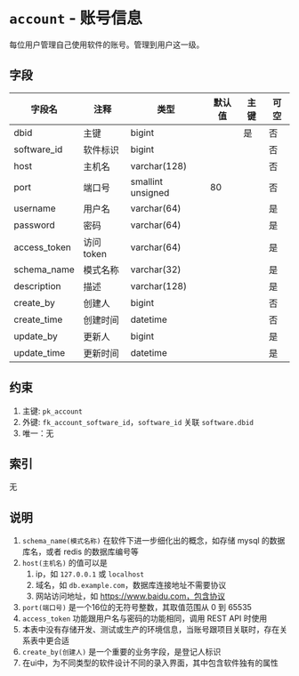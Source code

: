 # `account` - 账号信息

每位用户管理自己使用软件的账号。管理到用户这一级。

## 字段

| 字段名       | 注释      | 类型              | 默认值 | 主键 | 可空 |
| ------------ | --------- | ----------------- | ------ | ---- | ---- |
| dbid         | 主键      | bigint            |        | 是   | 否   |
| software_id  | 软件标识  | bigint            |        |      | 否   |
| host         | 主机名    | varchar(128)      |        |      | 否   |
| port         | 端口号    | smallint unsigned | 80     |      | 否   |
| username     | 用户名    | varchar(64)       |        |      | 是   |
| password     | 密码      | varchar(64)       |        |      | 是   |
| access_token | 访问token | varchar(64)       |        |      | 是   |
| schema_name  | 模式名称  | varchar(32)       |        |      | 是   |
| description  | 描述      | varchar(128)      |        |      | 是   |
| create_by    | 创建人    | bigint            |        |      | 否   |
| create_time  | 创建时间  | datetime          |        |      | 否   |
| update_by    | 更新人    | bigint            |        |      | 是   |
| update_time  | 更新时间  | datetime          |        |      | 是   |

## 约束

1. 主键: `pk_account`
2. 外键: `fk_account_software_id`，`software_id` 关联 `software.dbid`
3. 唯一：无

## 索引

无

## 说明

1. `schema_name(模式名称)` 在软件下进一步细化出的概念，如存储 mysql 的数据库名，或者 redis 的数据库编号等
2. `host(主机名)` 的值可以是
   1. ip，如 `127.0.0.1` 或 `localhost`
   2. 域名，如 `db.example.com`，数据库连接地址不需要协议
   3. 网站访问地址，如 https://www.baidu.com，包含协议
3. `port(端口号)` 是一个16位的无符号整数，其取值范围从 0 到 65535
4. `access_token` 功能跟用户名与密码的功能相同，调用 REST API 时使用 
5. 本表中没有存储开发、测试或生产的环境信息，当账号跟项目关联时，存在关系表中更合适
6. `create_by(创建人)` 是一个重要的业务字段，是登记人标识
7. 在ui中，为不同类型的软件设计不同的录入界面，其中包含软件独有的属性